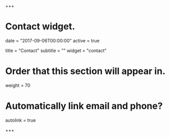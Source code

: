 +++
# Contact widget.

date = "2017-09-06T00:00:00"
active = true

title = "Contact"
subtitle = ""
widget = "contact"

# Order that this section will appear in.
weight = 70

# Automatically link email and phone?
autolink = true

+++

